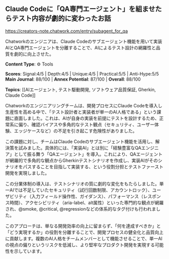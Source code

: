 ## Claude Codeに「QA専門エージェント」を組ませたらテスト内容が劇的に変わったお話

https://creators-note.chatwork.com/entry/subagent_for_qa

Chatworkのエンジニアは、Claude Codeのサブエージェント機能を用いて実装AIとQA専門エージェントを分離することで、AIによるテスト設計の網羅性と品質を劇的に向上させた。

**Content Type**: ⚙️ Tools

**Scores**: Signal:4/5 | Depth:4/5 | Unique:4/5 | Practical:5/5 | Anti-Hype:5/5
**Main Journal**: 88/100 | **Annex Potential**: 87/100 | **Overall**: 88/100

**Topics**: [[AIエージェント, テスト駆動開発, ソフトウェア品質保証, Gherkin, Claude Code]]

Chatworkのエンジニアリングチームは、開発プロセスにClaude Codeを導入し生産性を高める中で、「テスト設計者と実装者が単一のAI人格である」という課題に直面しました。これは、AIが自身の実装を前提にテストを設計するため、正常系に偏り、確認バイアスや多角的なテスト観点（セキュリティ、ユーザー体験、エッジケースなど）の不足を引き起こす危険性がありました。

この課題に対し、チームはClaude Codeのサブエージェント機能を活用し、解決策を試みました。具体的には、「実装AI」とは別に「経験豊富なQAエンジニア」として振る舞う「QAエージェント」を導入。これにより、QAエージェントが網羅的で多角的な観点からGherkinテストシナリオを作成し、実装AIがそのシナリオをパスすることを目指して実装する、という役割分担とテストファースト開発を実現しました。

この分業体制の導入は、テストシナリオの質に劇的な変化をもたらしました。単一AIでは不足していたセキュリティ（試行回数制限、アカウントロック）、ユーザビリティ（入力フィールド操作性、ガイダンス）、パフォーマンス（レスポンス時間）、アクセシビリティ（aria-label、alt属性）といった専門的な観点が網羅され、@smoke, @critical, @regressionなどの体系的なタグ付けも行われました。

このアプローチは、単なる開発効率の向上に留まらず、「何を達成すべきか」と「どう実現するか」の役割を分離することで、開発プロセスの健全化と品質向上に貢献します。複数のAI人格をチームメンバーとして機能させることで、単一AIの視点の偏りというリスクを低減し、より堅牢なプロダクト開発を実現する可能性を示しています。
